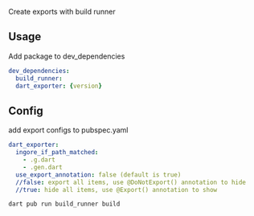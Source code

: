 Create exports with build runner

## Usage
Add package to dev_dependencies
```yaml
dev_dependencies:
  build_runner: 
  dart_exporter: {version}
```

## Config
add export configs to pubspec.yaml
```yaml
dart_exporter:
  ingore_if_path_matched:
    - .g.dart
    - .gen.dart
  use_export_annotation: false (default is true)
  //false: export all items, use @DoNotExport() annotation to hide
  //true: hide all items, use @Export() annotation to show
```

```
dart pub run build_runner build
```



